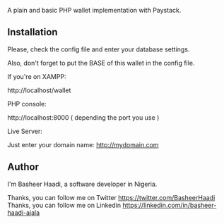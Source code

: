 A plain and basic PHP wallet implementation with Paystack.

## Installation
Please, check the config file and enter your database settings.

Also, don't forget to put the BASE of this wallet in the config file.

If you're on XAMPP: 

http://localhost/wallet

PHP console:

http://localhost:8000  ( depending the port you use )

Live Server:

Just enter your domain name: http://mydomain.com

## Author
I'm Basheer Haadi, a software developer in Nigeria.

Thanks, you can follow me on Twitter <https://twitter.com/BasheerHaadi>
Thanks, you can follow me on Linkedin <https://linkedin.com/in/basheer-haadi-ajala>

